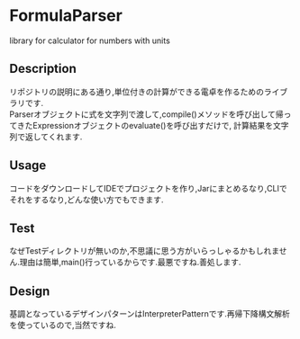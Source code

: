 # FormulaParser
library for calculator for numbers with units

## Description
リポジトリの説明にある通り,単位付きの計算ができる電卓を作るためのライブラリです.  
Parserオブジェクトに式を文字列で渡して,compile()メソッドを呼び出して帰ってきたExpressionオブジェクトのevaluate()を呼び出すだけで,
計算結果を文字列で返してくれます.

## Usage
コードをダウンロードしてIDEでプロジェクトを作り,Jarにまとめるなり,CLIでそれをするなり,どんな使い方でもできます.

## Test
なぜTestディレクトリが無いのか,不思議に思う方がいらっしゃるかもしれません.理由は簡単,main()行っているからです.最悪ですね.善処します.

## Design
基調となっているデザインパターンはInterpreterPatternです.再帰下降構文解析を使っているので,当然ですね.
